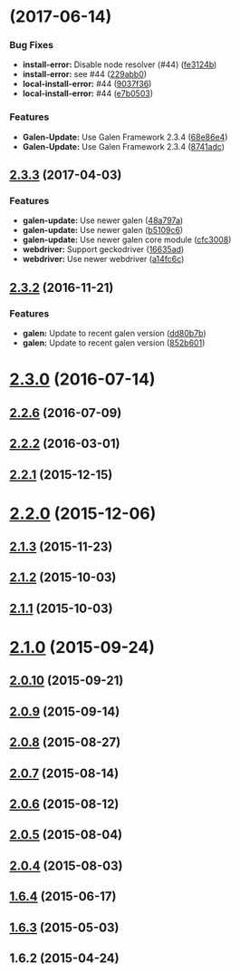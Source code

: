 <a name=""></a>
# [](https://github.com/hypery2k/galenframework-cli/compare/v2.3.3...v) (2017-06-14)


### Bug Fixes

* **install-error:** Disable node resolver (#44) ([fe3124b](https://github.com/hypery2k/galenframework-cli/commit/fe3124b))
* **install-error:** see #44 ([229abb0](https://github.com/hypery2k/galenframework-cli/commit/229abb0))
* **local-install-error:** #44 ([9037f36](https://github.com/hypery2k/galenframework-cli/commit/9037f36))
* **local-install-error:** #44 ([e7b0503](https://github.com/hypery2k/galenframework-cli/commit/e7b0503))


### Features

* **Galen-Update:** Use Galen Framework 2.3.4 ([68e86e4](https://github.com/hypery2k/galenframework-cli/commit/68e86e4))
* **Galen-Update:** Use Galen Framework 2.3.4 ([8741adc](https://github.com/hypery2k/galenframework-cli/commit/8741adc))



<a name="2.3.3"></a>
## [2.3.3](https://github.com/hypery2k/galenframework-cli/compare/v2.3.2...v2.3.3) (2017-04-03)


### Features

* **galen-update:** Use newer galen ([48a797a](https://github.com/hypery2k/galenframework-cli/commit/48a797a))
* **galen-update:** Use newer galen ([b5109c6](https://github.com/hypery2k/galenframework-cli/commit/b5109c6))
* **galen-update:** Use newer galen core module ([cfc3008](https://github.com/hypery2k/galenframework-cli/commit/cfc3008))
* **webdriver:** Support geckodriver ([16635ad](https://github.com/hypery2k/galenframework-cli/commit/16635ad))
* **webdriver:** Use newer webdriver ([a14fc6c](https://github.com/hypery2k/galenframework-cli/commit/a14fc6c))



<a name="2.3.2"></a>
## [2.3.2](https://github.com/hypery2k/galenframework-cli/compare/v2.3.1...v2.3.2) (2016-11-21)


### Features

* **galen:** Update to recent galen version ([dd80b7b](https://github.com/hypery2k/galenframework-cli/commit/dd80b7b))
* **galen:** Update to recent galen version ([852b601](https://github.com/hypery2k/galenframework-cli/commit/852b601))



<a name="2.3.0"></a>
# [2.3.0](https://github.com/hypery2k/galenframework-cli/compare/v2.2.6...v2.3.0) (2016-07-14)



<a name="2.2.6"></a>
## [2.2.6](https://github.com/hypery2k/galenframework-cli/compare/v2.2.5...v2.2.6) (2016-07-09)



<a name="2.2.2"></a>
## [2.2.2](https://github.com/hypery2k/galenframework-cli/compare/v2.2.1...v2.2.2) (2016-03-01)



<a name="2.2.1"></a>
## [2.2.1](https://github.com/hypery2k/galenframework-cli/compare/v2.2.0...v2.2.1) (2015-12-15)



<a name="2.2.0"></a>
# [2.2.0](https://github.com/hypery2k/galenframework-cli/compare/v2.1.3...v2.2.0) (2015-12-06)



<a name="2.1.3"></a>
## [2.1.3](https://github.com/hypery2k/galenframework-cli/compare/v2.1.2...v2.1.3) (2015-11-23)



<a name="2.1.2"></a>
## [2.1.2](https://github.com/hypery2k/galenframework-cli/compare/v2.1.1...v2.1.2) (2015-10-03)



<a name="2.1.1"></a>
## [2.1.1](https://github.com/hypery2k/galenframework-cli/compare/v2.1.0...v2.1.1) (2015-10-03)



<a name="2.1.0"></a>
# [2.1.0](https://github.com/hypery2k/galenframework-cli/compare/v2.0.10...v2.1.0) (2015-09-24)



<a name="2.0.10"></a>
## [2.0.10](https://github.com/hypery2k/galenframework-cli/compare/v2.0.9...v2.0.10) (2015-09-21)



<a name="2.0.9"></a>
## [2.0.9](https://github.com/hypery2k/galenframework-cli/compare/v2.0.8...v2.0.9) (2015-09-14)



<a name="2.0.8"></a>
## [2.0.8](https://github.com/hypery2k/galenframework-cli/compare/v2.0.7...v2.0.8) (2015-08-27)



<a name="2.0.7"></a>
## [2.0.7](https://github.com/hypery2k/galenframework-cli/compare/v2.0.6...v2.0.7) (2015-08-14)



<a name="2.0.6"></a>
## [2.0.6](https://github.com/hypery2k/galenframework-cli/compare/v2.0.5...v2.0.6) (2015-08-12)



<a name="2.0.5"></a>
## [2.0.5](https://github.com/hypery2k/galenframework-cli/compare/v2.0.4...v2.0.5) (2015-08-04)



<a name="2.0.4"></a>
## [2.0.4](https://github.com/hypery2k/galenframework-cli/compare/v2.0.3...v2.0.4) (2015-08-03)



<a name="1.6.4"></a>
## [1.6.4](https://github.com/hypery2k/galenframework-cli/compare/v1.6.3...v1.6.4) (2015-06-17)



<a name="1.6.3"></a>
## [1.6.3](https://github.com/hypery2k/galenframework-cli/compare/v1.6.2...v1.6.3) (2015-05-03)



<a name="1.6.2"></a>
## 1.6.2 (2015-04-24)



